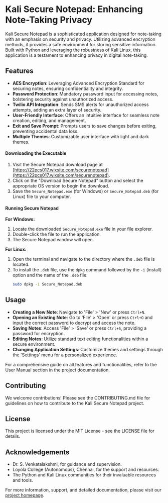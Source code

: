 # Kali Secure Notepad: Enhancing Note-Taking Privacy

Kali Secure Notepad is a sophisticated application designed for note-taking with an emphasis on security and privacy. Utilizing advanced encryption methods, it provides a safe environment for storing sensitive information. Built with Python and leveraging the robustness of Kali Linux, this application is a testament to enhancing privacy in digital note-taking.

## Features

- **AES Encryption**: Leveraging Advanced Encryption Standard for securing notes, ensuring confidentiality and integrity.
- **Password Protection**: Mandatory password input for accessing notes, bolstering security against unauthorized access.
- **Twilio API Integration**: Sends SMS alerts for unauthorized access attempts, adding an extra layer of security.
- **User-Friendly Interface**: Offers an intuitive interface for seamless note creation, editing, and management.
- **Exit and Save Prompt**: Prompts users to save changes before exiting, preventing accidental data loss.
- **Multiple Themes**: Customizable user interface with light and dark themes.

#### Downloading the Executable

1. Visit the Secure Notepad download page at [https://22pcs017.wixsite.com/securenotepad](https://22pcs017.wixsite.com/securenotepad).
2. Click on the "Download Secure Notepad" button and select the appropriate OS version to begin the download.
3. Save the `Secure_Notepad.exe` (for Windows) or `Secure_Notepad.deb` (for Linux) file to your computer.

#### Running Secure Notepad

**For Windows:**

1. Locate the downloaded `Secure_Notepad.exe` file in your file explorer.
2. Double-click the file to run the application.
3. The Secure Notepad window will open.

**For Linux:**

1. Open the terminal and navigate to the directory where the `.deb` file is located.
2. To install the `.deb` file, use the `dpkg` command followed by the `-i` (install) option and the name of the `.deb` file:
   ```bash
   sudo dpkg -i Secure_Notepad.deb

## Usage

- **Creating a New Note**: Navigate to 'File' > 'New' or press `Ctrl+N`.
- **Opening an Existing Note**: Go to 'File' > 'Open' or press `Ctrl+O` and input the correct password to decrypt and access the note.
- **Saving Notes**: Access 'File' > 'Save' or press `Ctrl+S`, providing a password for encryption.
- **Editing Notes**: Utilize standard text editing functionalities within a secure environment.
- **Changing Application Settings**: Customize themes and settings through the 'Settings' menu for a personalized experience.

For a comprehensive guide on all features and functionalities, refer to the User Manual section in the project documentation.

## Contributing

We welcome contributions! Please see the CONTRIBUTING.md file for guidelines on how to contribute to the Kali Secure Notepad project.

## License

This project is licensed under the MIT License - see the LICENSE file for details.

## Acknowledgements

- Dr. S. Venkatalakshmi, for guidance and supervision.
- Loyola College (Autonomous), Chennai, for the support and resources.
- The Python and Kali Linux communities for their invaluable resources and tools.

For more information, support, and detailed documentation, please visit our [project homepage](https://22pcs017.wixsite.com/securenotepad).
